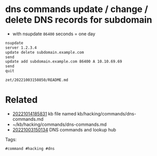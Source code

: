 # dns commands update / change / delete DNS records for subdomain

- with nsupdate `86400` seconds = one day
```bash
nsupdate
server 1.2.3.4
update delete subdomain.example.com
send
update add subdomain.example.com 86400 A 10.10.69.69
send
quit
```

` zet/20221003150850/README.md `

# Related

- [20221014185831](/zet/20221014185831/README.md) kb file named kb/hacking/commands/dns-commands.md
- ~/kb/hacking/commands/dns-commands.md
- [20221003150134](/zet/20221003150134/README.md) DNS commands and lookup hub

Tags:

    #command #hacking #dns 
